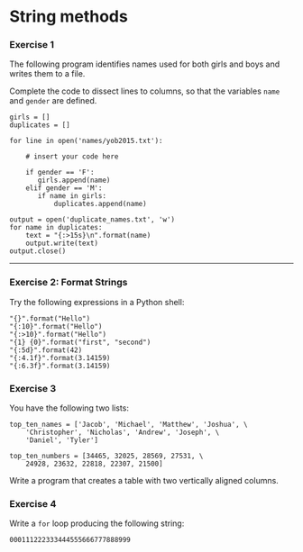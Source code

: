 
# String methods

### Exercise 1

The following program identifies names used for both girls and boys and writes them to a file.

Complete the code to dissect lines to columns, so that the variables `name` and `gender` are defined.


    girls = []
    duplicates = []

    for line in open('names/yob2015.txt'):

        # insert your code here

        if gender == 'F':
           girls.append(name)
        elif gender == 'M':
           if name in girls:
               duplicates.append(name)

    output = open('duplicate_names.txt', 'w')
    for name in duplicates:
        text = "{:>15s}\n".format(name)
        output.write(text)
    output.close()

----

### Exercise 2: Format Strings

Try the following expressions in a Python shell:

    "{}".format("Hello")
    "{:10}".format("Hello")
    "{:>10}".format("Hello")
    "{1} {0}".format("first", "second")
    "{:5d}".format(42)
    "{:4.1f}".format(3.14159)
    "{:6.3f}".format(3.14159)


### Exercise 3

You have the following two lists:

    top_ten_names = ['Jacob', 'Michael', 'Matthew', 'Joshua', \
        'Christopher', 'Nicholas', 'Andrew', 'Joseph', \
        'Daniel', 'Tyler']

    top_ten_numbers = [34465, 32025, 28569, 27531, \
        24928, 23632, 22818, 22307, 21500]

Write a program that creates a table with two vertically aligned columns.

### Exercise 4

Write a `for` loop producing the following string:

    000111222333444555666777888999
